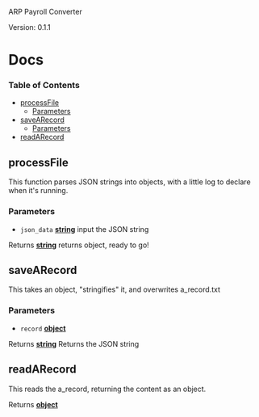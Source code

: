ARP Payroll Converter

Version: 0.1.1

# Docs

<!-- Generated by documentation.js. Update this documentation by updating the source code. -->

### Table of Contents

-   [processFile](#processfile)
    -   [Parameters](#parameters)
-   [saveARecord](#savearecord)
    -   [Parameters](#parameters-1)
-   [readARecord](#readarecord)

## processFile

This function parses JSON strings into objects, with a little log to declare when it's running.

### Parameters

-   `json_data` **[string](https://developer.mozilla.org/docs/Web/JavaScript/Reference/Global_Objects/String)** input the JSON string

Returns **[string](https://developer.mozilla.org/docs/Web/JavaScript/Reference/Global_Objects/String)** returns object, ready to go!

## saveARecord

This takes an object, "stringifies" it, and overwrites a_record.txt

### Parameters

-   `record` **[object](https://developer.mozilla.org/docs/Web/JavaScript/Reference/Global_Objects/Object)** 

Returns **[string](https://developer.mozilla.org/docs/Web/JavaScript/Reference/Global_Objects/String)** Returns the JSON string

## readARecord

This reads the a_record, returning the content as an object.

Returns **[object](https://developer.mozilla.org/docs/Web/JavaScript/Reference/Global_Objects/Object)** 
